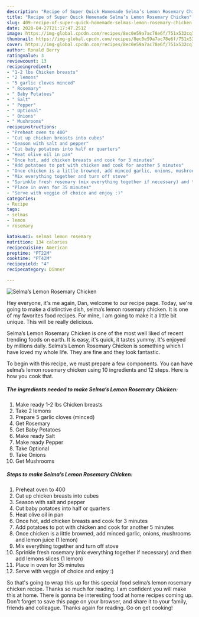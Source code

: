 ```yaml
---
description: "Recipe of Super Quick Homemade Selma’s Lemon Rosemary Chicken"
title: "Recipe of Super Quick Homemade Selma’s Lemon Rosemary Chicken"
slug: 409-recipe-of-super-quick-homemade-selmas-lemon-rosemary-chicken
date: 2020-04-27T21:17:47.251Z
image: https://img-global.cpcdn.com/recipes/8ec0e59a7ac78e6f/751x532cq70/selmas-lemon-rosemary-chicken-recipe-main-photo.jpg
thumbnail: https://img-global.cpcdn.com/recipes/8ec0e59a7ac78e6f/751x532cq70/selmas-lemon-rosemary-chicken-recipe-main-photo.jpg
cover: https://img-global.cpcdn.com/recipes/8ec0e59a7ac78e6f/751x532cq70/selmas-lemon-rosemary-chicken-recipe-main-photo.jpg
author: Ronald Berry
ratingvalue: 3
reviewcount: 13
recipeingredient:
- "1-2 lbs Chicken breasts"
- "2 lemons"
- "5 garlic cloves minced"
- " Rosemary"
- " Baby Potatoes"
- " Salt"
- " Pepper"
- " Optional"
- " Onions"
- " Mushrooms"
recipeinstructions:
- "Preheat oven to 400"
- "Cut up chicken breasts into cubes"
- "Season with salt and pepper"
- "Cut baby potatoes into half or quarters"
- "Heat olive oil in pan"
- "Once hot, add chicken breasts and cook for 3 minutes"
- "Add potatoes to pot with chicken and cook for another 5 minutes"
- "Once chicken is a little browned, add minced garlic, onions, mushrooms and lemon juice (1 lemon)"
- "Mix everything together and turn off stove"
- "Sprinkle fresh rosemary (mix everything together if necessary) and then add lemons slices (1 lemon)"
- "Place in oven for 35 minutes"
- "Serve with veggie of choice and enjoy :)"
categories:
- Recipe
tags:
- selmas
- lemon
- rosemary

katakunci: selmas lemon rosemary 
nutrition: 134 calories
recipecuisine: American
preptime: "PT22M"
cooktime: "PT42M"
recipeyield: "4"
recipecategory: Dinner

---
```



![Selma’s Lemon Rosemary Chicken](https://img-global.cpcdn.com/recipes/8ec0e59a7ac78e6f/751x532cq70/selmas-lemon-rosemary-chicken-recipe-main-photo.jpg)

Hey everyone, it's me again, Dan, welcome to our recipe page. Today, we're going to make a distinctive dish, selma’s lemon rosemary chicken. It is one of my favorites food recipes. For mine, I am going to make it a little bit unique. This will be really delicious.



Selma’s Lemon Rosemary Chicken is one of the most well liked of recent trending foods on earth. It is easy, it's quick, it tastes yummy. It's enjoyed by millions daily. Selma’s Lemon Rosemary Chicken is something which I have loved my whole life. They are fine and they look fantastic.


To begin with this recipe, we must prepare a few components. You can have selma’s lemon rosemary chicken using 10 ingredients and 12 steps. Here is how you cook that.

##### The ingredients needed to make Selma’s Lemon Rosemary Chicken:

1. Make ready 1-2 lbs Chicken breasts
1. Take 2 lemons
1. Prepare 5 garlic cloves (minced)
1. Get  Rosemary
1. Get  Baby Potatoes
1. Make ready  Salt
1. Make ready  Pepper
1. Take  Optional
1. Take  Onions
1. Get  Mushrooms




##### Steps to make Selma’s Lemon Rosemary Chicken:

1. Preheat oven to 400
1. Cut up chicken breasts into cubes
1. Season with salt and pepper
1. Cut baby potatoes into half or quarters
1. Heat olive oil in pan
1. Once hot, add chicken breasts and cook for 3 minutes
1. Add potatoes to pot with chicken and cook for another 5 minutes
1. Once chicken is a little browned, add minced garlic, onions, mushrooms and lemon juice (1 lemon)
1. Mix everything together and turn off stove
1. Sprinkle fresh rosemary (mix everything together if necessary) and then add lemons slices (1 lemon)
1. Place in oven for 35 minutes
1. Serve with veggie of choice and enjoy :)




So that's going to wrap this up for this special food selma’s lemon rosemary chicken recipe. Thanks so much for reading. I am confident you will make this at home. There is gonna be interesting food at home recipes coming up. Don't forget to save this page on your browser, and share it to your family, friends and colleague. Thanks again for reading. Go on get cooking!
